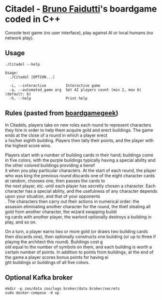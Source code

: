 # Citadel - [Bruno Faidutti](http://faidutti.com/blog)'s boardgame coded in C++

Console text game (no user interface), play against AI or local humans (no network play).

## Usage

````
./Citadel --help

Usage:
  ./Citadel [OPTION...]

  -i, --interactive         Interactive game
  -a, --automated_game arg  Set AI players count (min 2, max 6) (default: 6)
  -h, --help                Print help
````

## Rules (pasted from [boardgamegeek](https://boardgamegeek.com/boardgame/478/citadels))

In Citadels, players take on new roles each round to represent characters they hire in order to help them acquire gold and erect buildings. The game ends at the close of a round in which a player erect\
s his/her eighth building. Players then tally their points, and the player with the highest score wins.

Players start with a number of building cards in their hand; buildings come in five colors, with the purple buildings typically having a special ability and the other colored buildings providing a benef\
it when you play particular characters. At the start of each round, the player who was king the previous round discards one of the eight character cards at random, chooses one, then passes the cards to \
the next player, etc. until each player has secretly chosen a character. Each character has a special ability, and the usefulness of any character depends upon your situation, and that of your opponents\
. The characters then carry out their actions in numerical order: the assassin eliminating another character for the round, the thief stealing all gold from another character, the wizard swapping buildi\
ng cards with another player, the warlord optionally destroys a building in play, and so on.

On a turn, a player earns two or more gold (or draws two building cards then discards one), then optionally constructs one building (or up to three if playing the architect this round). Buildings cost g\
old equal to the number of symbols on them, and each building is worth a certain number of points. In addition to points from buildings, at the end of the game a player scores bonus points for having ei\
ght buildings or buildings of all five colors.

## Optional Kafka broker

````
mkdir -p zoo/data zoo/logs broker/data broker/secrets
sudo docker-compose -d up
````
